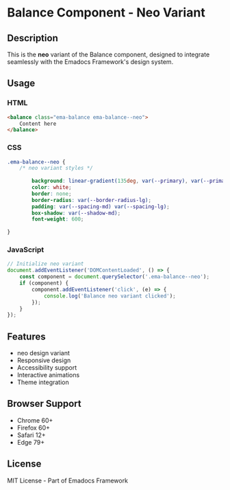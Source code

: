 # Balance Component - Neo Variant

## Description
This is the **neo** variant of the Balance component, designed to integrate seamlessly with the Emadocs Framework's design system.

## Usage

### HTML
```html
<balance class="ema-balance ema-balance--neo">
    Content here
</balance>
```

### CSS
```css
.ema-balance--neo {
    /* neo variant styles */
    
        background: linear-gradient(135deg, var(--primary), var(--primary-dark));
        color: white;
        border: none;
        border-radius: var(--border-radius-lg);
        padding: var(--spacing-md) var(--spacing-lg);
        box-shadow: var(--shadow-md);
        font-weight: 600;
    
}
```

### JavaScript
```javascript
// Initialize neo variant
document.addEventListener('DOMContentLoaded', () => {
    const component = document.querySelector('.ema-balance--neo');
    if (component) {
        component.addEventListener('click', (e) => {
            console.log('Balance neo variant clicked');
        });
    }
});
```

## Features
- neo design variant
- Responsive design
- Accessibility support
- Interactive animations
- Theme integration

## Browser Support
- Chrome 60+
- Firefox 60+
- Safari 12+
- Edge 79+

## License
MIT License - Part of Emadocs Framework

